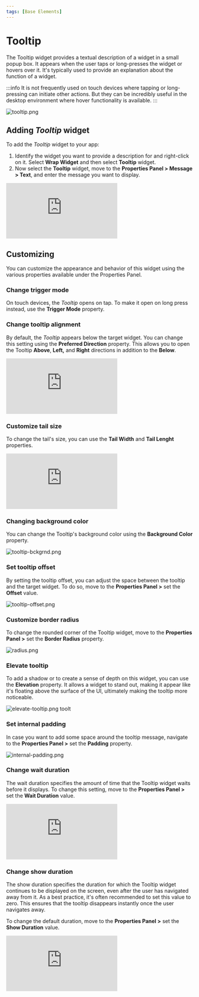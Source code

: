 ```yaml
---
tags: [Base Elements]
---
```


# Tooltip

The Tooltip widget provides a textual description of a widget in a small popup box. It appears when the user taps or long-presses the widget or hovers over it. It's typically used to provide an explanation about the function of a widget.

:::info
It is not frequently used on touch devices where tapping or long-pressing can initiate other actions. But they can be incredibly useful in the desktop environment where hover functionality is available.
:::

![tooltip.png](imgs/tooltip.png)

## Adding *Tooltip* widget

To add the *Tooltip* widget to your app:

1. Identify the widget you want to provide a description for and right-click on it. Select **Wrap 
Widget** and then select **Tooltip** widget.
2. Now select the **Tooltip** widget, move to the **Properties Panel > Message > Text**, and enter the message you want to display.

<div style={{
    position: 'relative',
    paddingBottom: 'calc(56.67989417989418% + 41px)', // Keeps the aspect ratio and additional padding
    height: 0,
    width: '100%'
}}>
    <iframe 
        src="https://demo.arcade.software/DKBr9UPnDliuVPrekbuW?embed&show_copy_link=true"
        title=""
        style={{
            position: 'absolute',
            top: 0,
            left: 0,
            width: '100%',
            height: '100%',
            colorScheme: 'light'
        }}
        frameborder="0"
        loading="lazy"
        webkitAllowFullScreen
        mozAllowFullScreen
        allowFullScreen
        allow="clipboard-write">
    </iframe>
</div>

## Customizing

You can customize the appearance and behavior of this widget using the various properties 
available under the Properties Panel.

### Change trigger mode

On touch devices, the *Tooltip* opens on tap. To make it open on long press instead, use the **Trigger Mode** property.

### Change tooltip alignment

By default, the *Tooltip* appears below the target widget. You can change this setting using the **Preferred Direction** property. This allows you to open the Tooltip **Above**, **Left,** and **Right** directions in addition to the **Below**.

<div style={{
    position: 'relative',
    paddingBottom: 'calc(56.67989417989418% + 41px)', // Keeps the aspect ratio and additional padding
    height: 0,
    width: '100%'
}}>
    <iframe 
        src="https://demo.arcade.software/m3AvKjAFREonuvITk9Sw?embed&show_copy_link=true"
        title=""
        style={{
            position: 'absolute',
            top: 0,
            left: 0,
            width: '100%',
            height: '100%',
            colorScheme: 'light'
        }}
        frameborder="0"
        loading="lazy"
        webkitAllowFullScreen
        mozAllowFullScreen
        allowFullScreen
        allow="clipboard-write">
    </iframe>
</div>

<p></p>

### Customize tail size

To change the tail's size, you can use the **Tail Width** and **Tail Lenght** properties.

<div style={{
    position: 'relative',
    paddingBottom: 'calc(56.67989417989418% + 41px)', // Keeps the aspect ratio and additional padding
    height: 0,
    width: '100%'
}}>
    <iframe 
        src="https://demo.arcade.software/FjlmVtguwO4OjyB2BdtE?embed&show_copy_link=true"
        title=""
        style={{
            position: 'absolute',
            top: 0,
            left: 0,
            width: '100%',
            height: '100%',
            colorScheme: 'light'
        }}
        frameborder="0"
        loading="lazy"
        webkitAllowFullScreen
        mozAllowFullScreen
        allowFullScreen
        allow="clipboard-write">
    </iframe>
</div>

### Changing background color

You can change the Tooltip's background color using the **Background Color** property.

![tooltip-bckgrnd.png](imgs/tooltip-bckgrnd.png)

### Set tooltip offset

By setting the tooltip offset, you can adjust the space between the tooltip and the target widget. To do so, move to the **Properties Panel >** set the **Offset** value.

![tooltip-offset.png](imgs/tooltip-offset.png)

### Customize border radius

To change the rounded corner of the Tooltip widget, move to the **Properties Panel >** set the **Border Radius** property.

![radius.png](imgs/radius.png)

### Elevate tooltip

To add a shadow or to create a sense of depth on this widget, you can use the **Elevation** property. It allows a widget to stand out, making it appear like it's floating above the surface of the UI, ultimately making the tooltip more noticeable.

![elevate-tooltip.png](imgs/elevate-tooltip.png)
toolt
### Set internal padding

In case you want to add some space around the tooltip message, navigate to the **Properties Panel >** set the **Padding** property.

![internal-padding.png](imgs/internal-padding.png)

### Change wait duration

The wait duration specifies the amount of time that the Tooltip widget waits before it displays. To change this setting, move to the **Properties Panel >** set the **Wait Duration** value.

<div style={{
    position: 'relative',
    paddingBottom: 'calc(56.67989417989418% + 41px)', // Keeps the aspect ratio and additional padding
    height: 0,
    width: '100%'
}}>
    <iframe 
        src="https://demo.arcade.software/1QNwHqcvgzN1HGZRS1WT?embed&show_copy_link=true"
        title=""
        style={{
            position: 'absolute',
            top: 0,
            left: 0,
            width: '100%',
            height: '100%',
            colorScheme: 'light'
        }}
        frameborder="0"
        loading="lazy"
        webkitAllowFullScreen
        mozAllowFullScreen
        allowFullScreen
        allow="clipboard-write">
    </iframe>
</div>

### Change show duration

The show duration specifies the duration for which the Tooltip widget continues to be displayed on the screen, even after the user has navigated away from it. As a best practice, it's often recommended to set this value to zero. This ensures that the tooltip disappears instantly once the user navigates away.

To change the default duration, move to the **Properties Panel >** set the **Show Duration** value.

<div style={{
    position: 'relative',
    paddingBottom: 'calc(56.67989417989418% + 41px)', // Keeps the aspect ratio and additional padding
    height: 0,
    width: '100%'
}}>
    <iframe 
        src="https://demo.arcade.software/k3vqhFfHRAcDgcvzPVde?embed&show_copy_link=true"
        title=""
        style={{
            position: 'absolute',
            top: 0,
            left: 0,
            width: '100%',
            height: '100%',
            colorScheme: 'light'
        }}
        frameborder="0"
        loading="lazy"
        webkitAllowFullScreen
        mozAllowFullScreen
        allowFullScreen
        allow="clipboard-write">
    </iframe>
</div>